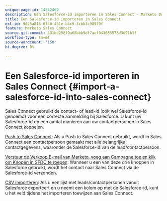 ```yaml
---
unique-page-id: 14352469
description: Een Salesforce-id importeren in Sales Connect - Marketo Docs - Productdocumentatie
title: Een Salesforce-id importeren in Sales Connect
exl-id: 9025a815-0740-461e-b4c9-3cbb3c98570f
feature: Marketo Sales Connect
source-git-commit: 431bd258f9a68bbb9df7acf043085578d3d91b1f
workflow-type: tm+mt
source-wordcount: '158'
ht-degree: 0%

---
```


# Een Salesforce-id importeren in Sales Connect {#import-a-salesforce-id-into-sales-connect}

Sales Connect gebruikt de contact- of lead-id (ook wel Salesforce-id genoemd) voor een correcte aanmelding bij Salesforce. U kunt uw Salesforce-id op een aantal manieren aan uw contactpersonen in Sales Connect koppelen.

[Push to Sales Connect](/help/marketo/product-docs/marketo-sales-connect/crm/salesforce-customization/push-to-sales-connect.md): Als u Push to Sales Connect gebruikt, wordt in Sales Connect een contactpersoon gemaakt met alle belangrijke contactgegevens, waaronder de Salesforce-id van de lead/contactpersoon.

[Verstuur de Verkoop E-mail van Marketo, voeg aan Campagne toe en klik om Knopen in SFDC te roepen](/help/marketo/product-docs/marketo-sales-connect/crm/salesforce-customization/how-to-install-sales-connect-buttons-in-salesforce.md): Wanneer u een van deze drie knoppen in Salesforce gebruikt, wordt het contact naar Sales Connect via de Salesforce-id verzonden.

[CSV importeren](/help/marketo/product-docs/marketo-sales-connect/people/managing-contacts/import-contacts-via-csv.md): Als u een lijst met leads/contactpersonen vanuit Salesforce exporteert en u neemt een kolom op met de Salesforce-id, kunt u het veld tijdens het importeren toewijzen aan Sales Connect.
